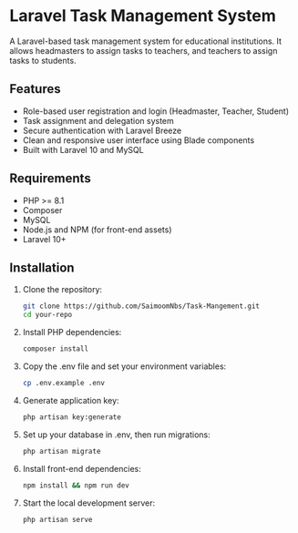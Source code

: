 # Laravel Task Management System

A Laravel-based task management system for educational institutions. It allows headmasters to assign tasks to teachers, and teachers to assign tasks to students.

## Features

- Role-based user registration and login (Headmaster, Teacher, Student)
- Task assignment and delegation system
- Secure authentication with Laravel Breeze
- Clean and responsive user interface using Blade components
- Built with Laravel 10 and MySQL

## Requirements

- PHP >= 8.1
- Composer
- MySQL
- Node.js and NPM (for front-end assets)
- Laravel 10+

## Installation

1. Clone the repository:
   ```bash
   git clone https://github.com/SaimoomNbs/Task-Mangement.git
   cd your-repo

2. Install PHP dependencies:
    ```bash
    composer install

3. Copy the .env file and set your environment variables:
    ```bash
    cp .env.example .env

4. Generate application key:
    ```bash
    php artisan key:generate

5. Set up your database in .env, then run migrations:
    ```bash
    php artisan migrate

6. Install front-end dependencies:
    ```bash
    npm install && npm run dev

7. Start the local development server:
    ```bash 
    php artisan serve
